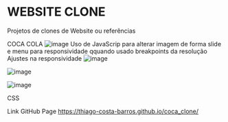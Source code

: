 # WEBSITE CLONE
Projetos de clones de Website ou referências

COCA COLA
![image](https://user-images.githubusercontent.com/114679335/214466725-23225514-1761-429a-a6bf-0adb26900d34.png)
Uso de JavaScrip para alterar imagem de forma slide e menu para responsividade qquando usado breakpoints da resolução
Ajustes na responsividade
![image](https://user-images.githubusercontent.com/114679335/214466964-7ad8c8d3-d329-41ba-a74e-9ec118d71b04.png)

![image](https://user-images.githubusercontent.com/114679335/214467216-9f86d441-eaca-41c6-b55b-a3807ab04dd2.png)

![image](https://user-images.githubusercontent.com/114679335/214467278-9051ffcb-24a3-4e94-8814-1960d4f0f57f.png)


CSS 

Link GitHub Page
https://thiago-costa-barros.github.io/coca_clone/
 
